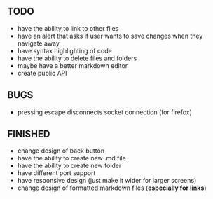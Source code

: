 ## TODO

   - have the ability to link to other files
   - have an alert that asks if user wants to save changes when they navigate away
   - have syntax highlighting of code
   - have the ability to delete files and folders
   - maybe have a better markdown editor
   - create public API

## BUGS

   - pressing escape disconnects socket connection (for firefox)


## FINISHED

   - change design of back button
   - have the ability to create new .md file
   - have the ability to create new folder
   - have different port support
   - have responsive design (just make it wider for larger screens)
   - change design of formatted markdown files (**especially for links**)
